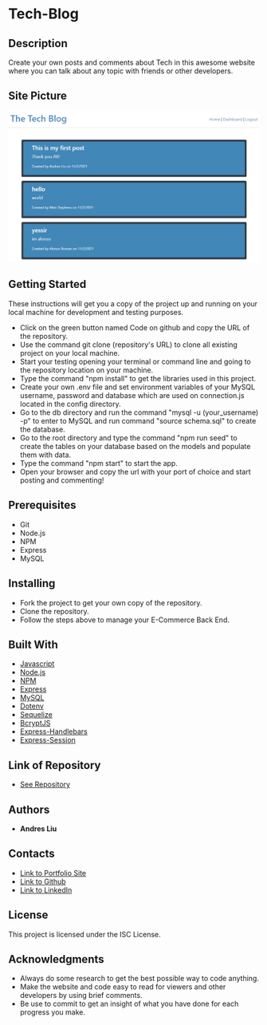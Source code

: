 # Tech-Blog

## Description

Create your own posts and comments about Tech in this awesome website where you can talk about any topic with friends or other developers.

## Site Picture

![Mock-Up](./assets/images/site-img.PNG)

## Getting Started

These instructions will get you a copy of the project up and running on your local machine for development and testing purposes.

* Click on the green button named Code on github and copy the URL of the repository.
* Use the command git clone (repository's URL) to clone all existing project on your local machine.
* Start your testing opening your terminal or command line and going to the repository location on your machine.
* Type the command "npm install" to get the libraries used in this project.
* Create your own .env file and set environment variables of your MySQL username, password and database which are used on connection.js located in the config directory.
* Go to the db directory and run the command "mysql -u (your_username) -p" to enter to MySQL and run command "source schema.sql" to create the database.
* Go to the root directory and type the command "npm run seed" to create the tables on your database based on the models and populate them with data.
* Type the command "npm start" to start the app.
* Open your browser and copy the url with your port of choice and start posting and commenting!

## Prerequisites

* Git
* Node.js
* NPM
* Express
* MySQL

## Installing

* Fork the project to get your own copy of the repository.
* Clone the repository.
* Follow the steps above to manage your E-Commerce Back End.

## Built With

* [Javascript](https://developer.mozilla.org/en-US/docs/Web/javascript)
* [Node.js](https://nodejs.org/en/)
* [NPM](https://docs.npmjs.com/)
* [Express](https://expressjs.com/)
* [MySQL](https://www.mysql.com/)
* [Dotenv](https://www.npmjs.com/package/dotenv)
* [Sequelize](https://sequelize.org/)
* [BcryptJS](https://www.npmjs.com/package/bcryptjs)
* [Express-Handlebars](https://www.npmjs.com/package/express-handlebars)
* [Express-Session](https://www.npmjs.com/package/express-session)

## Link of Repository

* [See Repository](https://github.com/andresliu22/tech-blog)

## Authors

* **Andres Liu** 

## Contacts

- [Link to Portfolio Site](https://andresliu22.github.io/updated-portfolio/)
- [Link to Github](https://github.com/andresliu22/)
- [Link to LinkedIn](https://www.linkedin.com/in/andresliu22/)

## License

This project is licensed under the ISC License.

## Acknowledgments

* Always do some research to get the best possible way to code anything.
* Make the website and code easy to read for viewers and other developers by using brief comments.
* Be use to commit to get an insight of what you have done for each progress you make.

